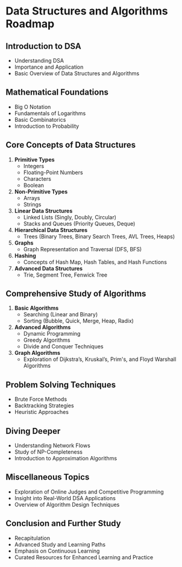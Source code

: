 # Data Structures and Algorithms Roadmap

## Introduction to DSA
   - Understanding DSA
   - Importance and Application
   - Basic Overview of Data Structures and Algorithms

## Mathematical Foundations
   - Big O Notation
   - Fundamentals of Logarithms
   - Basic Combinatorics
   - Introduction to Probability

## Core Concepts of Data Structures
   1. **Primitive Types**
      - Integers
      - Floating-Point Numbers
      - Characters
      - Boolean
   2. **Non-Primitive Types**
      - Arrays
      - Strings
   3. **Linear Data Structures**
      - Linked Lists (Singly, Doubly, Circular)
      - Stacks and Queues (Priority Queues, Deque)
   4. **Hierarchical Data Structures**
      - Trees (Binary Trees, Binary Search Trees, AVL Trees, Heaps)
   5. **Graphs**
      - Graph Representation and Traversal (DFS, BFS)
   6. **Hashing**
      - Concepts of Hash Map, Hash Tables, and Hash Functions
   7. **Advanced Data Structures**
      - Trie, Segment Tree, Fenwick Tree

## Comprehensive Study of Algorithms
   1. **Basic Algorithms**
      - Searching (Linear and Binary)
      - Sorting (Bubble, Quick, Merge, Heap, Radix)
   2. **Advanced Algorithms**
      - Dynamic Programming
      - Greedy Algorithms
      - Divide and Conquer Techniques
   3. **Graph Algorithms**
      - Exploration of Dijkstra’s, Kruskal’s, Prim's, and Floyd Warshall Algorithms

## Problem Solving Techniques
   - Brute Force Methods
   - Backtracking Strategies
   - Heuristic Approaches

## Diving Deeper
   - Understanding Network Flows
   - Study of NP-Completeness
   - Introduction to Approximation Algorithms

## Miscellaneous Topics
   - Exploration of Online Judges and Competitive Programming
   - Insight into Real-World DSA Applications
   - Overview of Algorithm Design Techniques

## Conclusion and Further Study
   - Recapitulation
   - Advanced Study and Learning Paths
   - Emphasis on Continuous Learning
   - Curated Resources for Enhanced Learning and Practice